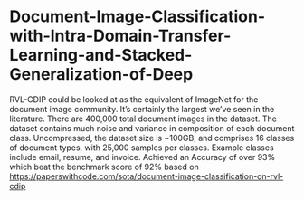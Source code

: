 # Document-Image-Classification-with-Intra-Domain-Transfer-Learning-and-Stacked-Generalization-of-Deep
RVL-CDIP could be looked at as the equivalent of ImageNet for the document image community. 
It’s certainly the largest we’ve seen in the literature. There are 400,000 total document images in the dataset.
The dataset contains much noise and variance in composition of each document class. Uncompressed, the dataset size is ~100GB,
and comprises 16 classes of document types, with 25,000 samples per classes. Example classes include email, resume, 
and invoice. Achieved an Accuracy of over 93% which beat the benchmark score of 92% based
on https://paperswithcode.com/sota/document-image-classification-on-rvl-cdip

